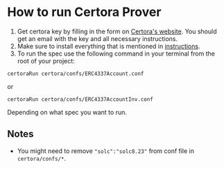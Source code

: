 # How to run Certora Prover

1. Get certora key by filling in the form on [Certora's website](https://www.certora.com/signup?plan=prover). You should get an email with the key and all necessary instructions.
2. Make sure to install everything that is mentioned in [instructions](https://www.certora.com/signup?plan=prover).
3. To run the spec use the following command in your terminal from the root of your project:
```
certoraRun certora/confs/ERC4337Account.conf
```
or
```
certoraRun certora/confs/ERC4337AccountInv.conf
```
Depending on what spec you want to run.

## Notes
- You might need to remove `"solc":"solc8.23"` from conf file in `certora/confs/*`.